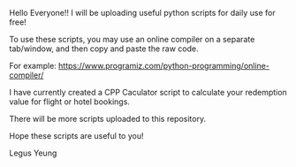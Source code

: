 Hello Everyone!! I will be uploading useful python scripts for daily use for free!

To use these scripts, you may use an online compiler on a separate tab/window, and then copy and paste the raw code.

For example: https://www.programiz.com/python-programming/online-compiler/

I have currently created a CPP Caculator script to calculate your redemption value for flight or hotel bookings.

There will be more scripts uploaded to this repository.

Hope these scripts are useful to you!

Legus Yeung
